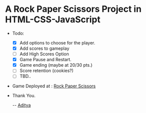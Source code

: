 # A Rock Paper Scissors Project in HTML-CSS-JavaScript

-   Todo:

    -   [x] Add options to choose for the player.
    -   [x] Add scores to gameplay
    -   [ ] Add High Scores Option
    -   [x] Game Pause and Restart.
    -   [x] Game ending (maybe at 20/30 pts.)
    -   [ ] Score retention (cookies?)
    -   [ ] TBD..

-   Game Deployed at : [Rock Paper Scissors](https://adityanav123.github.io/Rock-Paper-Scissors/)

-   Thank You.

    -- [Aditya](https://github.com/adityanav123)
